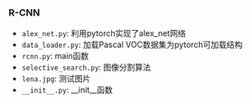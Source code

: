 ### R-CNN
 - `alex_net.py`: 利用pytorch实现了alex_net网络
 - `data_loader.py`: 加载Pascal VOC数据集为pytorch可加载结构
 - `rcnn.py`: main函数
 - `selective_search.py`: 图像分割算法
 - `lena.jpg`: 测试图片
 - `__init__.py`: __init__函数
